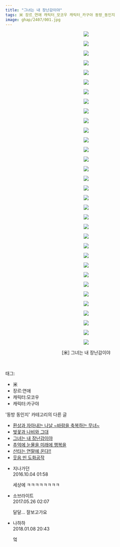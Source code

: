 ```yaml
---
title: "그녀는 내 장난감이야"
tags: 米 장르_연애 캐릭터_모코우 캐릭터_카구야 동방_동인지
image: ghap/2407/001.jpg
---
```

<div class="article">
<p style="text-align: center; clear: none; float: none;"><img src="{{ site.nasurl }}/ghap/2407/001.jpg"/></p>
<p style="text-align: center; clear: none; float: none;"><img src="{{ site.nasurl }}/ghap/2407/002.jpg"/></p>
<p style="text-align: center; clear: none; float: none;"><img src="{{ site.nasurl }}/ghap/2407/003.jpg"/></p>
<p style="text-align: center; clear: none; float: none;"><img src="{{ site.nasurl }}/ghap/2407/004.jpg"/></p>
<p style="text-align: center; clear: none; float: none;"><img src="{{ site.nasurl }}/ghap/2407/005.jpg"/></p>
<p style="text-align: center; clear: none; float: none;"><img src="{{ site.nasurl }}/ghap/2407/006.jpg"/></p>
<p style="text-align: center; clear: none; float: none;"><img src="{{ site.nasurl }}/ghap/2407/007.jpg"/></p>
<p style="text-align: center; clear: none; float: none;"><img src="{{ site.nasurl }}/ghap/2407/008.jpg"/></p>
<p style="text-align: center; clear: none; float: none;"><img src="{{ site.nasurl }}/ghap/2407/009.jpg"/></p>
<p style="text-align: center; clear: none; float: none;"><img src="{{ site.nasurl }}/ghap/2407/010.jpg"/></p>
<p style="text-align: center; clear: none; float: none;"><img src="{{ site.nasurl }}/ghap/2407/011.jpg"/></p>
<p style="text-align: center; clear: none; float: none;"><img src="{{ site.nasurl }}/ghap/2407/012.jpg"/></p>
<p style="text-align: center; clear: none; float: none;"><img src="{{ site.nasurl }}/ghap/2407/013.jpg"/></p>
<p style="text-align: center; clear: none; float: none;"><img src="{{ site.nasurl }}/ghap/2407/014.jpg"/></p>
<p style="text-align: center; clear: none; float: none;"><img src="{{ site.nasurl }}/ghap/2407/015.jpg"/></p>
<p style="text-align: center; clear: none; float: none;"><img src="{{ site.nasurl }}/ghap/2407/016.jpg"/></p>
<p style="text-align: center; clear: none; float: none;"><img src="{{ site.nasurl }}/ghap/2407/017.jpg"/></p>
<p style="text-align: center; clear: none; float: none;"><img src="{{ site.nasurl }}/ghap/2407/018.jpg"/></p>
<p style="text-align: center; clear: none; float: none;"><img src="{{ site.nasurl }}/ghap/2407/019.jpg"/></p>
<p style="text-align: center; clear: none; float: none;"><img src="{{ site.nasurl }}/ghap/2407/020.jpg"/></p>
<p style="text-align: center; clear: none; float: none;"><img src="{{ site.nasurl }}/ghap/2407/021.jpg"/></p>
<p style="text-align: center; clear: none; float: none;"><img src="{{ site.nasurl }}/ghap/2407/022.jpg"/></p>
<p style="text-align: center; clear: none; float: none;"><img src="{{ site.nasurl }}/ghap/2407/023.jpg"/></p>
<p style="text-align: center; clear: none; float: none;"><img src="{{ site.nasurl }}/ghap/2407/024.jpg"/></p>
<p style="text-align: center; clear: none; float: none;"><img src="{{ site.nasurl }}/ghap/2407/025.jpg"/></p>
<p style="text-align: center; clear: none; float: none;"><img src="{{ site.nasurl }}/ghap/2407/026.jpg"/></p>
<p style="text-align: center; clear: none; float: none;"><img src="{{ site.nasurl }}/ghap/2407/027.jpg"/></p>
<p style="text-align: center; clear: none; float: none;"><img src="{{ site.nasurl }}/ghap/2407/028.jpg"/></p>
<p style="text-align: center; clear: none; float: none;"><img src="{{ site.nasurl }}/ghap/2407/029.jpg"/></p>
<p style="text-align: center; clear: none; float: none;"><img src="{{ site.nasurl }}/ghap/2407/030.jpg"/></p>
<p style="text-align: center; clear: none; float: none;"><img src="{{ site.nasurl }}/ghap/2407/031.jpg"/></p>
<p style="text-align: center; clear: none; float: none;"><img src="{{ site.nasurl }}/ghap/2407/032.jpg"/></p>
<p style="text-align: center; clear: none; float: none;"><img src="{{ site.nasurl }}/ghap/2407/033.jpg"/></p>
<p style="text-align: center; clear: none; float: none;">[米] 그녀는 내 장난감이야</p>
<p><br/></p>
</div><div class="tagTrail">
<p>태그: </p>
<ul>
<li>米</li>
<li>장르:연애</li>
<li>캐릭터:모코우</li>
<li>캐릭터:카구야</li>
</ul>
</div><div class="another">
<p>'동방 동인지' 카테고리의 다른 글</p>
<ul>
<li><a href="/2016-09-30-ghap_2409">환상과 자아내는 나날 ~바람을 축복하는 무녀~</a></li>
<li><a href="/2016-09-30-ghap_2408">벚꽃과 나비와 그대</a></li>
<li><a href="/2016-09-30-ghap_2407">그녀는 내 장난감이야</a></li>
<li><a href="/2016-09-30-ghap_2406">추억에 눈물을 미래에 행복을</a></li>
<li><a href="/2016-09-30-ghap_2405">산타는 연말에 온다!!</a></li>
<li><a href="/2016-09-30-ghap_2403">웃음 띤 도화공작</a></li>
</ul>
</div><div class="cb_module cb_fluid">
<div class="cb_wrt cb_profile">
<div class="comment">
<ul>
<li class="cb_thumb_off" id="comment14819701">
<div class="cb_comment_area">
<div class="cb_info_area">
<div class="cb_section">
<span class="cb_nick_name">지나가던</span>
</div>
<div class="cb_section">
<span class="cb_date">2016.10.04 01:58 </span>
</div>
</div>
<div class="cb_dsc_comment">
<p class="cb_dsc">
											세상에 ㅋㅋㅋㅋㅋㅋㅋㅋ
										</p>
</div>
</div></li>
<li class="cb_thumb_off" id="comment14998282">
<div class="cb_comment_area">
<div class="cb_info_area">
<div class="cb_section">
<span class="cb_nick_name">소브라이트</span>
</div>
<div class="cb_section">
<span class="cb_date">2017.05.26 02:07 </span>
</div>
</div>
<div class="cb_dsc_comment">
<p class="cb_dsc">
											달달...  잘보고가요
										</p>
</div>
</div></li>
<li class="cb_thumb_off" id="comment15169420">
<div class="cb_comment_area">
<div class="cb_info_area">
<div class="cb_section">
<span class="cb_nick_name">나하하</span>
</div>
<div class="cb_section">
<span class="cb_date">2018.01.08 20:43 </span>
</div>
</div>
<div class="cb_dsc_comment">
<p class="cb_dsc">
											엌
										</p>
</div>
</div></li>
</ul>
</div>
</div><!-- commentList close -->
</div>